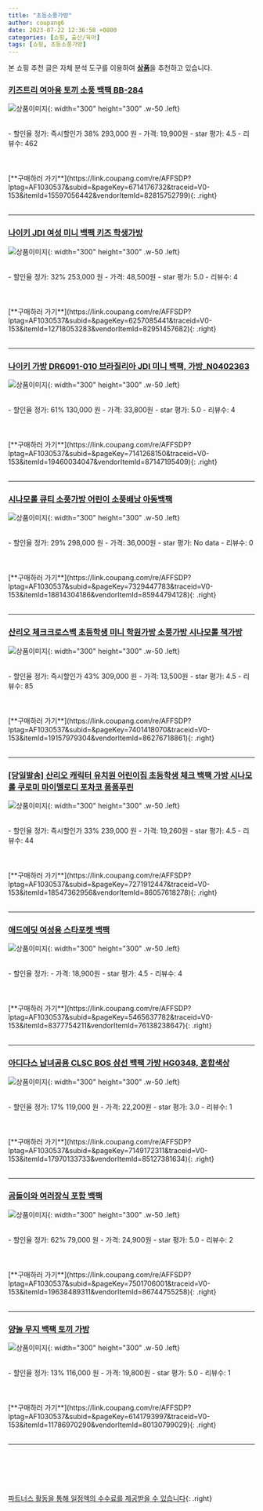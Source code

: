 ```yaml
---
title: "초등소풍가방"
author: coupang6
date: 2023-07-22 12:36:58 +0800
categories: [쇼핑, 출산/육아]
tags: [쇼핑, 초등소풍가방]
---
```


본 쇼핑 추천 글은 자체 분석 도구를 이용하여 [**상품**](https://link.coupang.com/a/bao1ui)을 추천하고 있습니다.

### [키즈트리 여아용 토끼 소풍 백팩 BB-284](https://link.coupang.com/re/AFFSDP?lptag=AF1030537&subid=&pageKey=6714176732&traceid=V0-153&itemId=15597056442&vendorItemId=82815752799)

![상품이미지](https://thumbnail6.coupangcdn.com/thumbnails/remote/230x230ex/image/rs_quotation_api/yss9cryg/81facc971e294c10adac6fe1f59aa5e8.jpg){: width="300" height="300" .w-50 .left}


<br>
- 할인율 정가: 즉시할인가 38%  293,000   원
- 가격: 19,900원
- star 평가: 4.5
- 리뷰수: 462
<br>
<br>
<br>
<br>
[**구매하러 가기**](https://link.coupang.com/re/AFFSDP?lptag=AF1030537&subid=&pageKey=6714176732&traceid=V0-153&itemId=15597056442&vendorItemId=82815752799){: .right}
<br>
<br>

---

### [나이키 JDI 여성 미니 백팩 키즈 학생가방](https://link.coupang.com/re/AFFSDP?lptag=AF1030537&subid=&pageKey=6257085441&traceid=V0-153&itemId=12718053283&vendorItemId=82951457682)

![상품이미지](https://thumbnail10.coupangcdn.com/thumbnails/remote/230x230ex/image/vendor_inventory/eada/3411466cb483d1955377dbded903feb3044ba458ce5b3d86fb01ec805a9d.jpg){: width="300" height="300" .w-50 .left}


<br>
- 할인율 정가: 32%  253,000   원
- 가격: 48,500원
- star 평가: 5.0
- 리뷰수: 4
<br>
<br>
<br>
<br>
[**구매하러 가기**](https://link.coupang.com/re/AFFSDP?lptag=AF1030537&subid=&pageKey=6257085441&traceid=V0-153&itemId=12718053283&vendorItemId=82951457682){: .right}
<br>
<br>

---

### [나이키 가방 DR6091-010 브라질리아 JDI 미니 백팩, 가방_N0402363](https://link.coupang.com/re/AFFSDP?lptag=AF1030537&subid=&pageKey=7141268150&traceid=V0-153&itemId=19460034047&vendorItemId=87147195409)

![상품이미지](https://thumbnail9.coupangcdn.com/thumbnails/remote/230x230ex/image/vendor_inventory/0938/d24dd1027328b066ada8c9cb24a076b6420b761c980bc110238f18c9690f.jpg){: width="300" height="300" .w-50 .left}


<br>
- 할인율 정가: 61%  130,000   원
- 가격: 33,800원
- star 평가: 5.0
- 리뷰수: 4
<br>
<br>
<br>
<br>
[**구매하러 가기**](https://link.coupang.com/re/AFFSDP?lptag=AF1030537&subid=&pageKey=7141268150&traceid=V0-153&itemId=19460034047&vendorItemId=87147195409){: .right}
<br>
<br>

---

### [시나모롤 큐티 소풍가방 어린이 소풍배낭 아동백팩](https://link.coupang.com/re/AFFSDP?lptag=AF1030537&subid=&pageKey=7329447783&traceid=V0-153&itemId=18814304186&vendorItemId=85944794128)

![상품이미지](https://thumbnail7.coupangcdn.com/thumbnails/remote/230x230ex/image/vendor_inventory/42bc/574a14d694c61d3e3724922a40a42eb1c17478a94f1550d8fb79100e7c23.jpg){: width="300" height="300" .w-50 .left}


<br>
- 할인율 정가: 29%  298,000   원
- 가격: 36,000원
- star 평가: No data
- 리뷰수: 0
<br>
<br>
<br>
<br>
[**구매하러 가기**](https://link.coupang.com/re/AFFSDP?lptag=AF1030537&subid=&pageKey=7329447783&traceid=V0-153&itemId=18814304186&vendorItemId=85944794128){: .right}
<br>
<br>

---

### [산리오 체크크로스백 초등학생 미니 학원가방 소풍가방 시나모롤 책가방](https://link.coupang.com/re/AFFSDP?lptag=AF1030537&subid=&pageKey=7401418070&traceid=V0-153&itemId=19157979304&vendorItemId=86276718861)

![상품이미지](https://thumbnail8.coupangcdn.com/thumbnails/remote/230x230ex/image/vendor_inventory/4e96/df5d099c62d6694908f7e7b9dae7b80d8d317165e17c7294eb945d368eca.png){: width="300" height="300" .w-50 .left}


<br>
- 할인율 정가: 즉시할인가 43%  309,000   원
- 가격: 13,500원
- star 평가: 4.5
- 리뷰수: 85
<br>
<br>
<br>
<br>
[**구매하러 가기**](https://link.coupang.com/re/AFFSDP?lptag=AF1030537&subid=&pageKey=7401418070&traceid=V0-153&itemId=19157979304&vendorItemId=86276718861){: .right}
<br>
<br>

---

### [[당일발송] 산리오 캐릭터 유치원 어린이집 초등학생 체크 백팩 가방 시나모롤 쿠로미 마이멜로디 포차코 폼폼푸린](https://link.coupang.com/re/AFFSDP?lptag=AF1030537&subid=&pageKey=7271912447&traceid=V0-153&itemId=18547362956&vendorItemId=86057618278)

![상품이미지](https://thumbnail6.coupangcdn.com/thumbnails/remote/230x230ex/image/vendor_inventory/edc0/51d9e6e717efa6e4aca81c0ec5cfe76340d9eb76307e68e792427eecb5b5.jpg){: width="300" height="300" .w-50 .left}


<br>
- 할인율 정가: 즉시할인가 33%  239,000   원
- 가격: 19,260원
- star 평가: 4.5
- 리뷰수: 44
<br>
<br>
<br>
<br>
[**구매하러 가기**](https://link.coupang.com/re/AFFSDP?lptag=AF1030537&subid=&pageKey=7271912447&traceid=V0-153&itemId=18547362956&vendorItemId=86057618278){: .right}
<br>
<br>

---

### [애드에딧 여성용 스타포켓 백팩](https://link.coupang.com/re/AFFSDP?lptag=AF1030537&subid=&pageKey=5465637782&traceid=V0-153&itemId=8377754211&vendorItemId=76138238647)

![상품이미지](https://thumbnail9.coupangcdn.com/thumbnails/remote/230x230ex/image/rs_quotation_api/fxthihvo/f93e86e1b0164e26882e6a72239788e6.jpg){: width="300" height="300" .w-50 .left}


<br>
- 할인율 정가: 
- 가격: 18,900원
- star 평가: 4.5
- 리뷰수: 4
<br>
<br>
<br>
<br>
[**구매하러 가기**](https://link.coupang.com/re/AFFSDP?lptag=AF1030537&subid=&pageKey=5465637782&traceid=V0-153&itemId=8377754211&vendorItemId=76138238647){: .right}
<br>
<br>

---

### [아디다스 남녀공용 CLSC BOS 삼선 백팩 가방 HG0348, 혼합색상](https://link.coupang.com/re/AFFSDP?lptag=AF1030537&subid=&pageKey=7149172311&traceid=V0-153&itemId=17970133733&vendorItemId=85127381634)

![상품이미지](https://thumbnail8.coupangcdn.com/thumbnails/remote/230x230ex/image/vendor_inventory/3e9c/43164f0cc65573be526d0540acc91f855b4b8f3b85beea1affc714558b86.jpg){: width="300" height="300" .w-50 .left}


<br>
- 할인율 정가: 17%  119,000   원
- 가격: 22,200원
- star 평가: 3.0
- 리뷰수: 1
<br>
<br>
<br>
<br>
[**구매하러 가기**](https://link.coupang.com/re/AFFSDP?lptag=AF1030537&subid=&pageKey=7149172311&traceid=V0-153&itemId=17970133733&vendorItemId=85127381634){: .right}
<br>
<br>

---

### [곰돌이와 여러장식 포함 백팩](https://link.coupang.com/re/AFFSDP?lptag=AF1030537&subid=&pageKey=7501706001&traceid=V0-153&itemId=19638489311&vendorItemId=86744755258)

![상품이미지](https://thumbnail7.coupangcdn.com/thumbnails/remote/230x230ex/image/vendor_inventory/ab87/63889bd1d2775c8edfdb38717c0d76151da1440dbf61d4a70838720aa23a.jpg){: width="300" height="300" .w-50 .left}


<br>
- 할인율 정가: 62%  79,000   원
- 가격: 24,900원
- star 평가: 5.0
- 리뷰수: 2
<br>
<br>
<br>
<br>
[**구매하러 가기**](https://link.coupang.com/re/AFFSDP?lptag=AF1030537&subid=&pageKey=7501706001&traceid=V0-153&itemId=19638489311&vendorItemId=86744755258){: .right}
<br>
<br>

---

### [양놀 무지 백팩 토끼 가방](https://link.coupang.com/re/AFFSDP?lptag=AF1030537&subid=&pageKey=6141793997&traceid=V0-153&itemId=11786970290&vendorItemId=80130799029)

![상품이미지](https://thumbnail6.coupangcdn.com/thumbnails/remote/230x230ex/image/vendor_inventory/6cca/ebb8bf4224c6439234df116dcabf798519bd63e2af1f79d963dcb8afa5aa.jpg){: width="300" height="300" .w-50 .left}


<br>
- 할인율 정가: 13%  116,000   원
- 가격: 19,800원
- star 평가: 5.0
- 리뷰수: 1
<br>
<br>
<br>
<br>
[**구매하러 가기**](https://link.coupang.com/re/AFFSDP?lptag=AF1030537&subid=&pageKey=6141793997&traceid=V0-153&itemId=11786970290&vendorItemId=80130799029){: .right}
<br>
<br>

---
<br><br><br><br><br> [파트너스 활동을 통해 일정액의 수수료를 제공받을 수 있습니다](https://link.coupang.com/a/bao1ui){: .right}